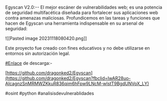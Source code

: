 Egyscan V2.0:-- El mejor escáner de vulnerabilidades web; es una potencia de seguridad multifacética diseñada para fortalecer sus aplicaciones web contra amenazas maliciosas. Profundicemos en las tareas y funciones que hacen de Egyscan una herramienta indispensable en su arsenal de seguridad:

![[Pasted image 20231118080420.png]]

Este proyecto fue creado con fines educativos y no debe utilizarse en entornos sin autorización legal.

[#Enlace](https://www.facebook.com/hashtag/enlace?__eep__=6&__cft__[0]=AZWiv0BJE9u6QWuLzYkqzpWPJ3zkr5y-iGo5ot38KAUJKGpDX1ee3V6I1aKHi7ISv6_Kjn4PyjCE5iAXd44E4eHp6k0HkCGRSWmT2hrDSepr364bOiApkUV0gxdE6ydIZW7QL3QXPT-wNKpoQYU1glb_&__tn__=*NK-R) de descarga:-

[https://github.com/dragonked2/Egyscan](https://github.com/dragonked2/Egyscan?fbclid=IwAR28uo-AIcagnzSnMRMWZKkuR836qim6hFpw9LNcM-wlstT9BgdUNVoX_LY)


#osint #python #analisisdevulnerablidades